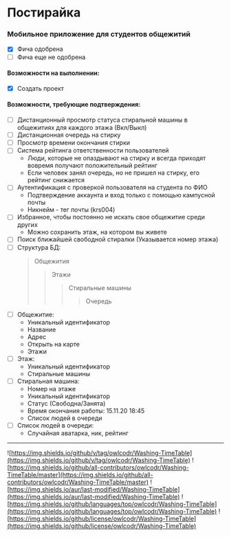 # Постирайка

### Мобильное приложение для студентов общежитий

- [X] Фича одобрена       
- [ ] Фича еще не одобрена  

#### Возможности на выполнении:
- [X] Создать проект

#### Возможности, требующие подтверждения:
- [ ] Дистанционный просмотр статуса стиральной машины в общежитиях для каждого этажа (Вкл/Выкл)
- [ ] Дистанционная очередь на стирку
- [ ] Просмотр времени окончания стирки
- [ ] Система рейтинга ответственности пользователей
  - Люди, которые не опаздывают на стирку и всегда приходят вовремя получают положительный рейтинг
  - Если человек занял очередь, но не пришел на стирку, его рейтинг снижается
- [ ] Аутентификация с проверкой пользователя на студента по ФИО
  - Подтверждение аккаунта и вход только с помощью кампусной почты 
  - Никнейм - тег почты (krs004)
- [ ] Избранное, чтобы постоянно не искать свое общежитие среди других
  - Можно сохранить этаж, на котором вы живете
- [ ] Поиск ближайшей свободной стиралки (Указывается номер этажа)
- [ ] Структура БД:
  > Общежития
  >> Этажи
  >>> Стиральные машины
  >>>> Очередь
- [ ] Общежитие:
  - Уникальный идентификатор
  - Название
  - Адрес
  - Открыть на карте
  - Этажи
- [ ] Этаж:
  - Уникальный идентификатор
  - Стиральные машины
- [ ] Стиральная машина:
  - Номер на этаже
  - Уникальный идентификатор
  - Статус (Свободна/Занята)
  - Время окончания работы: 15.11.20 18:45
  - Список людей в очереди
- [ ] Список людей в очереди:
  - Случайная аватарка, ник, рейтинг
____
![https://img.shields.io/github/v/tag/owlcodr/Washing-TimeTable](https://img.shields.io/github/v/tag/owlcodr/Washing-TimeTable) ![https://img.shields.io/github/all-contributors/owlcodr/Washing-TimeTable/master](https://img.shields.io/github/all-contributors/owlcodr/Washing-TimeTable/master) ![https://img.shields.io/aur/last-modified/Washing-TimeTable](https://img.shields.io/aur/last-modified/Washing-TimeTable)  ![https://img.shields.io/github/languages/top/owlcodr/Washing-TimeTable](https://img.shields.io/github/languages/top/owlcodr/Washing-TimeTable) ![https://img.shields.io/github/license/owlcodr/Washing-TimeTable](https://img.shields.io/github/license/owlcodr/Washing-TimeTable)
